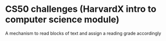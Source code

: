 # CS50 challenges (HarvardX intro to computer science module)
A mechanism to read blocks of text and assign a reading grade accordingly
